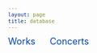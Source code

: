 ```yaml
---
layout: page
title: database
---
```


<style>
	body {font: 400 12px/1 -apple-system,BlinkMacSystemFont,"Segoe UI",Roboto,Helvetica,Arial,sans-serif,"Apple Color Emoji","Segoe UI Emoji","Segoe UI Symbol"}
	h1 { font-size: 40px; }
	th { text-align: left; }
	table.browse-works, table.browse-concerts { min-width: 1000px;}
	table.browse-works, table.browse-concerts { margin-left: auto; margin-right: auto; } /* center table */
	table.browse-works, table.browse-concerts { border-collapse: collapse; } /* don't put gaps between cells */
	table.browse-works th, table.browse-concerts th { background:skyblue; }
	table.browse-works td, table.browse-concerts td, table.browse th, table.browse-concerts th {padding-left: 2px; padding-top: 2px; padding: 2px}
	table.browse-works tr:hover, table.browse-concerts tr:hover { background:#ff000011; }
	a { text-decoration: none; }
	div.search-interface { margin-bottom: 30px; }
	.wrapper {margin-left: 10px;}
	table.browse-works td:nth-child(2) {min-width: 125px;}
	table.browse-works td:nth-child(4) {white-space: nowrap;}
	table.browse-works td:nth-child(5) {min-width: 100px}
	table.browse-works td:nth-child(6) {min-width: 150px;}
	table.browse-works td:nth-child(7) {min-width: 200px;}
	table.browse-concerts td:nth-child(1) {white-space: nowrap;}
	table.browse-concerts td:nth-child(2) {min-width: 250px;}
	table.browse-concerts td:nth-child(3) {min-width: 200px;}
	table.browse-concerts td:nth-child(4) {min-width: 200px;}
	table.browse-concerts td:nth-child(5) {min-width: 200px;}
	table.browse-concerts td:nth-child(6) {min-width: 200px;}
	select.source {max-width: 250px}
	span.sheet-button {
		font: 400 18px/1 -apple-system,BlinkMacSystemFont,"Segoe UI",Roboto,Helvetica,Arial,sans-serif,"Apple Color Emoji","Segoe UI Emoji","Segoe UI Symbol";
		color: #0645AD;
		display: inline-block;
		padding-bottom: 25px;
		padding-right: 25px;
	}
	span.sheet-button:hover {
 		text-decoration: underline;
 	}

</style>

<script>

//////////////////////////////
//
// Click manager for selecting which worksheet data to browse:
//

document.addEventListener("click", function (event) {
	let clickedElement = event.target;
	let targetButton = clickedElement.closest(".sheet-button");
	if (!targetButton) {
		return;
	}
	let name = targetButton.dataset.sheet;
	displaySheet(name);
});



//////////////////////////////
//
// displaySheet -- Select the browse interface for a specific worksheet.
//

function displaySheet(name) {
	let list = document.querySelectorAll(".sheet-display");
	for (let i=0; i<list.length; i++) {
		let sheet = list[i];
		let sheetName = sheet.dataset.sheet;
		sheet.style.display = (name == sheetName ? "block" : "none");
	}
}


</script>


<div id="sheet-select">
	<span class="sheet-button" data-sheet="works">Works</span>
	<span class="sheet-button" data-sheet="concerts">Concerts</span>
</div>

<div id="browse-interface">
	<div class="sheet-display" data-sheet="works">
		<div class="search-interface"></div>
		<div class="results-list"></div>
	</div>
	<div class="sheet-display" data-sheet="concerts">
		<div class="search-interface"></div>
		<div class="results-list"></div>
	</div>
</div>

<script>
// vim: ts=3:nowrap

let EMC = {};
EMC.results = {};  // elements for displaying search results by sheet name.
EMC.menus = {}; // elements for displaying search menus by sheet name.
EMC.activeResults = null;
EMC.index = {};    // header name mapping by sheet.
EMC.index.works = {};  // header names for works sheet.
EMC.index.concerts = {};  // header names for works concerts.
EMC.index.archives = {}; // header names for archives sheet.
EMC.index.bibliography = {}; // header names for bibliography sheet.
EMC.index.editions = {}; //header names for editions sheet
EMC.index.sources = {}; //header names for sources sheet
EMC.lookup = {};
EMC.METADATA = {};
EMC.METADATA.works = {% include metadata/works.json %};
EMC.METADATA.concerts = {% include metadata/concerts.json %};
EMC.METADATA.archives = {% include metadata/archives.json %};
EMC.METADATA.bibliography = {% include metadata/bibliography.json %};
EMC.METADATA.editions = {% include metadata/editions.json %};
EMC.METADATA.sources = {% include metadata/sources.json %};

EMC.index.works.name          = "Standardized Name of Work";
EMC.index.works.composer      = "Probable Composer";
EMC.index.works.voices        = "Voices";
EMC.index.works.composername  = "Composer Name as Listed in Program";
EMC.index.works.conflattr     = "Conflicting Attributions";
EMC.index.works.language	   = "Language";
EMC.index.works.language2	   = "Second Language";
EMC.index.works.monopoly	   = "Monophonic/Polyphonic";
EMC.index.works.sacrsec	      = "Sacred/Secular";
EMC.index.works.vocinstr	   = "Vocal/Instrumental";
EMC.index.works.genre   	   = "Genre";
EMC.index.works.source    	   = "Source of Work Listed in Program";
EMC.index.works.folios	      = "Folios/No.";
EMC.index.works.edition	      = "Edition of Work Listed in Program";
EMC.index.works.pages	      = "Nos./Page Numbers";
EMC.index.works.scanedition   = "Scan of Edition";
EMC.index.works.ProgID	      = "Program ID";
EMC.index.works.ProgDate	   = "Program Date";
EMC.index.works.ProgOrder	   = "Order in Program";
EMC.index.works.NotesWork	   = "Notes on Work";
EMC.index.works.ModernEd	   = "Modern Edition";
EMC.index.works.Repeatcon	   = "Repeat Concerts";
EMC.index.concerts.ID          = "ID";
EMC.index.concerts.year        = "Year";
EMC.index.concerts.month       = "Month";
EMC.index.concerts.day         = "Day";
EMC.index.concerts.date        = "Date";
EMC.index.concerts.ProgTitle   = "Program Title";
EMC.index.concerts.ensemble    = "Ensemble/Larger Org.";
EMC.index.concerts.loc         = "Location";
EMC.index.concerts.city        = "City";
EMC.index.concerts.state       = "State";
EMC.index.concerts.country     = "Country";
EMC.index.concerts.gmaps       = "Google Maps URL";
EMC.index.concerts.loccoord    = "Location Coordinates";
EMC.index.concerts.intro       = "Introduction";
EMC.index.concerts.direction   = "Direction";
EMC.index.concerts.performers  = "Performers";
EMC.index.concerts.archive     = "Archive (ARC)";
EMC.index.concerts.signature   = "Signature";
EMC.index.concerts.notes       = "Notes on Program";
EMC.index.concerts.literature  = "Literature";
EMC.index.concerts.image       = "Image";
EMC.index.concerts.imageperm   = "Image Permissions";
EMC.index.concerts.imagesource = "Image Source";
EMC.index.concerts.extimage    = "Externally Hosted Image";
EMC.index.archives.archID      = "Archive ID (ARC)";
EMC.index.archives.country     = "Country";
EMC.index.archives.name        = "Name";
EMC.index.archives.urlde       = "URL (DE)";
EMC.index.archives.urlen       = "URL (EN)";
EMC.index.archives.archloc     = "Archive Location";
EMC.index.bibliography.ID      = "ID";
EMC.index.bibliography.author  = "Author";
EMC.index.bibliography.article = "Name of Article";
EMC.index.bibliography.volname = "Name of Volume/Journal";
EMC.index.bibliography.editor  = "Editor";
EMC.index.bibliography.volnum  = "Volume";
EMC.index.bibliography.loc     = "Location";
EMC.index.bibliography.pub	   = "Publisher";
EMC.index.bibliography.pubyear = "Publication Year";
EMC.index.bibliography.pages   = "Pages";
EMC.index.bibliography.url     = "URL";
EMC.index.editions.ID          = "ID";
EMC.index.editions.compauthor  = "Composer/Author";
EMC.index.editions.article     = "Name of Article";
EMC.index.editions.volname     = "Name of Volume/Journal";
EMC.index.editions.editor      = "Editor";
EMC.index.editions.volnum      = "Volume";
EMC.index.editions.loc         = "Location";
EMC.index.editions.pub         = "Publisher";
EMC.index.editions.pubyear     = "Publication Year";
EMC.index.editions.pages       = "Pages";
EMC.index.sources.ID           = "ID";
EMC.index.sources.alias        = "Source Alias";
EMC.index.sources.DIAMM        = "DIAMM Source Link";
EMC.index.sources.RISM         = "RISM Source Link";

document.addEventListener("DOMContentLoaded", function () {
	buildLookupTables();
	buildSearchInterfaces(EMC.METADATA, "#browse-interface");
	displayBrowseTableWorks(EMC.METADATA.works);
	displayBrowseTableConcerts(EMC.METADATA.concerts);
});

//////////////////////////////
//
// buildLookupTables –- 
//

function buildLookupTables() {
	let metadata = EMC.METADATA;
	if (!metadata){
		console.warn("No METADATA!");
		return;
	}
	for (sheet in metadata) {
		if (sheet === "works"){
			continue;
		}
		buildLookupTable(sheet);
	}
}

//////////////////////////////
//
// buildLookupTable –-
//

function buildLookupTable(sheet) {
	let sheetArray = EMC.METADATA[sheet];
	if (!sheetArray && Array.isArray(sheetArray)){
		console.warn("No METADATA FOR", sheet);
		return;
	}
	EMC.lookup[sheet] = {};
	const lookup = EMC.lookup[sheet];
	for (let entry of sheetArray) {
		let id = entry.ID;
		if (!id){
			console.warn("NO ID FOR ENTRY");
			continue;
		}
		lookup[id] = entry;
	}
}

	

//////////////////////////////
//
// buildSearchInterfaces --
//

function buildSearchInterfaces(metadata, selector) {
	let element = document.querySelector(selector);
	if (!element) {
		console.error("ERROR: Cannot find", selector, "element");
		return;
	}
	let browsers = element.querySelectorAll("div.sheet-display");
	for (let i=0; i<browsers.length; i++) {
		let sheetName = browsers[i].dataset.sheet;
		let browseElement = browsers[i].querySelector("div.search-interface");
		if (!browseElement) {
			console.error("ERROR: No browseElement for", sheetName);
			return;
		}
		EMC.menus[sheetName] = browseElement;
		let tableElement = browsers[i].querySelector("div.results-list");
		if (!tableElement) {
			console.error("ERROR: No search results list element for", sheetName);
			return;
		}
		EMC.results[sheetName] = tableElement;
		if (sheetName === "works") {
			buildSearchInterfaceWorks(metadata.works, browseElement);
		} else if (sheetName === "concerts") {
			buildSearchInterfaceConcerts(metadata.concerts, browseElement);
		}
	}
}


//////////////////////////////
//
// buildSearchInterfaceWorks --
//

function buildSearchInterfaceWorks(data, browseElement) {
	if (!browseElement) {
		console.error("ERROR: Cannot find search interface element", browseElement);
		return;
	}
	let output = "";
	output += buildComposerSelect(data);
	output += buildVoiceSelect(data);
	output += buildGenreSelect(data);
	output += buildLanguageSelect(data);
	output += buildMonoPolySelect(data);
	output += buildSacredSecularSelect(data);
	output += buildVocInstrSelect(data);
	output += buildSourceSelect(data);
	browseElement.innerHTML = output;
}


//////////////////////////////
//
// buildSearchInterfaceConcerts --
//

function buildSearchInterfaceConcerts(data, browseElement) {
	if (!browseElement) {
		console.error("ERROR: Cannot find search interface element", browseElement);
		return;
	}
	let output = "";
	output += buildCountrySelect(data);
	output += buildYearSelect(data);
	output += buildProgramSourceSelect(data);
	browseElement.innerHTML = output;
}


//////////////////////////////
//
// displayBrowseTableWorks --
//

function displayBrowseTableWorks(data) {
	let element = EMC.results.works;
	if (!element) {
		console.warn("Cannot find search results element for works");
		return;
	}

	let headings = [EMC.index.works.name, EMC.index.works.composer,
	EMC.index.works.voices, EMC.index.works.ProgDate,
	EMC.index.works.genre, EMC.index.works.source,
	EMC.index.works.edition, EMC.index.works.ModernEd];

	let contents = "";
	contents += "<table class='browse-works'>\n";
	contents += "<thead>\n";
	contents += makeTableHeader(headings);
	contents += "</thead>\n";
	contents += "<tbody>\n";
	contents += makeTableBody(headings, data);
	contents += "</tbody>\n";
	contents += "</table>\n";
	element.innerHTML = contents;
}

//////////////////////////////
//
// displayBrowseTableConcerts --
//

function displayBrowseTableConcerts(data) {
	let element = EMC.results.concerts;
	if (!element) {
		console.warn("Cannot find search results element for works");
		return;
	}

	let headings = [EMC.index.concerts.date, EMC.index.concerts.ProgTitle, EMC.index.concerts.ensemble, EMC.index.concerts.loc, EMC.index.concerts.direction, EMC.index.concerts.archive];

	let contents = "";
	contents += "<table class='browse-concerts'>\n";
	contents += "<thead>\n";
	contents += makeTableHeader(headings);
	contents += "</thead>\n";
	contents += "<tbody>\n";
	contents += makeTableBody(headings, data);
	contents += "</tbody>\n";
	contents += "</table>\n";
	element.innerHTML = contents;
}

//////////////////////////////
//
// makeTableHeader -- Generate HTML content for browse table header.
//

function makeTableHeader(headings) {
	let output = "";
	let archivename = "Program Source";
	for (let i=0; i<headings.length; i++ ) {
		output += "<th>";
		if (headings[i] == EMC.index.concerts.archive){
			output += archivename;
		} else {
			output += headings[i];
		}
		output += "</th>";
	}
	return output;
}



//////////////////////////////
//
// makeTableBody -- Generate HTML content for browse table's body.
//

function makeTableBody(headings, data) {
	let output = "";
	for (let i=0; i<data.length; i++) {
		let entry = data[i];
		output += "<tr>";
		for (let i=0; i<headings.length; i++) {
			let value = "";
			if (typeof entry[headings[i]] !== "undefined") {
				value = entry[headings[i]];
			}
			output += "<td>";

			if (headings[i] == EMC.index.works.edition) {
				let pagenumbers = entry["Nos./Page Numbers"];
				let editionurl = entry["Scan of Edition"];
				if (value){
					if (value.match(";")){
						value = value.trim().split(/\s*;\s*/);
						pagenumbers = pagenumbers.trim().split(/\s*;\s*/);
						editionurl = editionurl.trim().split(/\s*;\s*/);
					} else {
						value = [ value ];
						pagenumbers = [ pagenumbers ];
						editionurl = [ editionurl ];
					}
					for (let i=0; i<value.length; i++){
						//dealing with editions found in bibliography items
						let pagesentry = pagenumbers[i];
						let url =  editionurl[i];
						let valueshort = value[i].substring(0,3);
						if (valueshort == "BIB"){
							let bentry = EMC.lookup.bibliography[value[i]];
							if (bentry) {
								let bauthor = bentry[EMC.index.bibliography.author];
								let barticle = bentry[EMC.index.bibliography.article];
								let bvolume = bentry[EMC.index.bibliography.volname];
								let bedit = bentry[EMC.index.bibliography.editor];
								let bvolnum = bentry[EMC.index.bibliography.volnum];
								let bpub = bentry[EMC.index.bibliography.pub];
								let bloc = bentry[EMC.index.bibliography.loc];
								let bpubyear = bentry[EMC.index.bibliography.pubyear];
								let bpages = bentry[EMC.index.bibliography.pages];
								let bibfull = "";
								let biburl = "";
								if (bauthor) {
									bibfull += `${bauthor}, `;
								}
								if (barticle) {
									bibfull += `"${barticle}," `;
								}
								if (bvolume) {
									bibfull += `<i>${bvolume}</i> `;
								}
								if (bedit) {
									bibfull += `, ed. ${bedit}`;
								}
								if (bvolnum) {
									bibfull += `${bvolnum} `;
								}
								if (bloc) {
									bibfull += ` (${bloc}: `;
								}
								if (bpub) {
									bibfull += `${bpub}, `;
								}
								if (bloc && bpub && bpubyear || bloc && bpubyear) {
									bibfull += `${bpubyear})`;
								}
								else if (bpubyear) {
									bibfull += ` (${bpubyear})`;
								}
								if (bpages) {
									bibfull += `, ${bpages}`;
								}
								if (pagesentry) {
									bibfull += `, at ${pagesentry}`;
								}
								if (url && bpubyear < "1928"){
									output += `<a target="_blank" href="${url}">${bibfull}</a>`;
								} else {
									output += `${bibfull}`;
								}
							}
						}
						else {
							let eentry = EMC.lookup.editions[value[i]];
							if (eentry){
								let ecompauthor = eentry[EMC.index.editions.compauthor];
								let earticle = eentry[EMC.index.editions.article];
								let evolume = eentry[EMC.index.editions.volname];
								let evolnum = eentry[EMC.index.editions.volnum];
								let eloc = eentry[EMC.index.editions.loc];
								let eedit = eentry[EMC.index.editions.editor];
								let epub = eentry[EMC.index.editions.pub];
								let epubyear = eentry[EMC.index.editions.pubyear];
								let epages = eentry[EMC.index.editions.pages];
								let editionfull = "";
								if (ecompauthor) {
									editionfull += `${ecompauthor}, `;
								}
								if (earticle) {
									editionfull += `"${earticle}," `;
								}
								if (evolume) {
									editionfull += `<i>${evolume}</i>`;
								}
								if (evolnum) {
									editionfull += ` ${evolnum}`;
								}
								if (eedit) {
									editionfull += `, ed. ${eedit}`;
								}
								if (eloc) {
									editionfull += ` (${eloc}: `;
								}
								if (epub) {
									editionfull += `${epub}, `;
								}
								if (eloc && epub && epubyear || eloc && epubyear) {
									editionfull += `${epubyear})`;
								}
								else if (epubyear) {
									editionfull += ` (${epubyear})`;
								}
								if (epages) {
									editionfull += `, ${epages}`;
								}
								if (pagesentry) {
									editionfull += `, at ${pagesentry}`;
								}
								if (url && epubyear < "1928"){
									output += `<a target="_blank" href="${url}">${editionfull}</a>`;
								} else {
									output += `${editionfull}`;
								}
								
							}
						}
						if (i < value.length - 1){
							output += "; ";
						} else {
							output += ".";
						}
					}	
				}
			} 
			else if (headings[i] == EMC.index.works.source) {
				let pagenumbers = entry["Folios/No."];
				let surl = "";
				if (value.match(";")){
					value = value.trim().split(/\s*;\s*/);
					pagenumbers = pagenumbers.trim().split(/\s*;\s*/);
				} else {
					value = [ value ];
					pagenumbers = [ pagenumbers ];
				} for (let i=0; i<value.length; i++){
					let sentry = EMC.lookup.sources[value[i]];
					let pagesentry = pagenumbers[i];
					if (sentry){
						let ID = sentry[EMC.index.sources.ID];
						let DIAMM = sentry[EMC.index.sources.DIAMM];
						let RISM = sentry[EMC.index.sources.RISM];
						if (DIAMM) {
							output += `<a target="_blank" href="${DIAMM}">${ID}</a>`;
						} 
						else if (RISM) {
							output += `<a target="_blank" href="${RISM}">${ID}</a>`;
						} 
						else {
							output += ID;
						}
						if (pagesentry) {
							output += `, ${pagesentry}`;
						}
						if (i < value.length - 1){
							output += "; ";
						} else {
							output += ".";
						}
					}
				}
			} 
			else if (headings[i] == EMC.index.concerts.ProgTitle) {
				let ProgTitle = value;
				let imageperm = entry["Image Permissions"];
				let imagesource = entry["Image Source"];
				let imagesourcename = "";
				if (imagesource) {
					let imagesourceID = EMC.lookup.archives[imagesource];
					imagesourcename = imagesourceID[EMC.index.archives.name];
				}
				let ProgUrl = getProgUrl(entry);
				if (imageperm == "yes"){
					output += `<br><br>${ProgTitle} <br><br>[<a target="_blank" href="${ProgUrl}">Image courtesy of ${imagesourcename}</a>]<br><br>`;
				}
				else {
					output += ProgTitle;
				}
			} 
			else if (headings[i] == EMC.index.concerts.loc) {
				let loccombined = getLocation(entry);
				let locmaps = getLocationGoogleMaps(entry);
 				output += `<a target="_blank" href="${locmaps}">${loccombined}</a>`;
			} 
			else if (headings[i] == EMC.index.concerts.direction){
				let directioncleaned = getCleanedDirection(entry);
				output += directioncleaned;
			} 
			else if (headings[i] == EMC.index.concerts.archive) {
				if (value){
					let valueshort = value.substring(0,3);
					let signature = entry["Signature"];
					if (value.match(";")){
						value = value.trim().split(/\s*;\s*/);
						signature = signature.trim().split(/\s*;\s*/);
					} else {
						value = [ value ];
						signature = [ signature ];
					}
					if (valueshort == "ARC") {
						for (let i=0; i<value.length; i++){
							let aentry = EMC.lookup.archives[value[i]];
							let archsig = signature[i];
							let name = aentry[EMC.index.archives.name];
							output += `${name}, ${archsig}`;
							if (i < value.length - 1){
								output += "; ";
							}
						}
					} else if (valueshort == "BIB"){
						for (let i=0; i<value.length; i++){
							let bentry = EMC.lookup.bibliography[value];
							if (bentry) {
								let bauthor = bentry[EMC.index.bibliography.author];
								let barticle = bentry[EMC.index.bibliography.article];
								let bvolume = bentry[EMC.index.bibliography.volname];
								let bedit = bentry[EMC.index.bibliography.editor];
								let bvolnum = bentry[EMC.index.bibliography.volnum];
								let bpub = bentry[EMC.index.bibliography.pub];
								let bloc = bentry[EMC.index.bibliography.loc];
								let bpubyear = bentry[EMC.index.bibliography.pubyear];
								let bpages = bentry[EMC.index.bibliography.pages];
								let bibfull = "";
								let biburl = "";
								if (bauthor) {
									bibfull += `${bauthor}, `;
								}
								if (barticle) {
									bibfull += `"${barticle}," `;
								}
								if (bvolume) {
									bibfull += `<i>${bvolume}</i> `;
								}
								if (bedit) {
									bibfull += `, ed. ${bedit}`;
								}
								if (bvolnum) {
									bibfull += `${bvolnum} `;
								}
								if (bloc) {
									bibfull += ` (${bloc}: `;
								}
								if (bpub) {
									bibfull += `${bpub}, `;
								}
								if (bloc && bpub && bpubyear || bloc && bpubyear) {
									bibfull += `${bpubyear})`;
								}
								else if (bpubyear) {
									bibfull += ` (${bpubyear})`;
								}
								if (bpages) {
									bibfull += `, ${bpages}`;
								}
								if (biburl && bpubyear < "1928"){
									output += `<a target="_blank" href="${biburl}">${bibfull}.</a>`;
								} else {
									output += `${bibfull}.`;
								}
							}
						}
					} 
				}
			} 
			else {
				output += value;
			}
			output += "</td>";
		}
		output += "</tr>\n";
	}
	return output;
}



//////////////////////////////
//
// buildComposerSelect --
//

function buildComposerSelect(data) {
	let counter = {};
	let sum = data.length;
	for (let i=0; i<sum; i++) {
		let entry = data[i];
		let composer = entry[EMC.index.works.composer];
		if (!composer) {
			//console.error("WARNING: ", entry, " DOES NOT HAVE A COMPOSER");
			continue;
		}
		counter[composer] = (counter[composer] === undefined) ? 1 : counter[composer] + 1;
	}

	let clist = Object.keys(counter).sort();
	clist.sort((a, b) => a.toLowerCase().localeCompare(b.toLowerCase()));
	let composerCount = clist.length;
	let output = "<select class='composer' onchange='doSearchWorks()'>\n";
	output += `<option value="">Any composers [${composerCount}]</option>`;
	for (let i=0; i<clist.length; i++) {
		let name = clist[i];
		let count = counter[clist[i]];
		output += `<option value="${name}">${name} (${count})</option>`;
	}
	output += "</select>\n";
	return output;
}


//////////////////////////////
//
// buildGenreSelect -- generate menu for genres, sort by count
//

function buildGenreSelect(data) {
	let genres = {};
	for (let entry of EMC.METADATA.works) {
		let genre = entry.Genre;
		if (typeof genres[genre] !== "undefined") {
			genres[genre]++;
		} else {
			genres[genre] = 1;
		}
	}

	let keys = Object.getOwnPropertyNames(genres);
	keys.sort((a, b) => {
		if (genres[a] == genres[b]) {
			// sort cases alphabetically by genre if the have the same count:
			return a.localeCompare(b);
		} else {
			return genres[b] - genres[a];
		}
	});
	let genreCount = keys.length;

	let output = "<select class='genre' onchange='doSearchWorks()'>\n";
	output += `<option value=''>Any genre [${genreCount}]</options>`;
	for (let genre of keys) {
		if (genre !== "undefined") {
			output += `<option value="${genre}">${genre} (${genres[genre]})</option>`;
		}
	}
	output += "</select>";
	return output;
}

//////////////////////////////
//
// getSignature -- Generate the archival signature.
//

function getSignature(entry) {
	let signature = "";
	if (typeof entry["Signature"] !== "undefined") {
		signature = entry["Signature"];
		return signature;
	}
	return "";
}

//////////////////////////////
//
// buildLanguageSelect --
//

function buildLanguageSelect(data) {
	let counter = {};
	let sum = data.length;
	for (let i=0; i<sum; i++) {
		let entry = data[i];
		let language = entry[EMC.index.works.language];
		if (!language) {
			//console.error("WARNING: ", entry, " DOES NOT HAVE A LANGUAGE");
			continue;
		}
		counter[language] = (counter[language] === undefined) ? 1 : counter[language] + 1;
	}

	let llist = Object.keys(counter).sort();
	let languageCount = llist.length;
	let output = "<select class='language' onchange='doSearchWorks()'>\n";
	output += `<option value="">Any language [${languageCount}]</option>`;
	for (let i=0; i<llist.length; i++) {
		let name = llist[i];
		let count = counter[llist[i]];
		output += `<option value="${name}">${name} (${count})</option>`;
	}
	output += "</select>\n";
	return output;
}


//////////////////////////////
//
// buildMonoPolySelect --
//

function buildMonoPolySelect(data) {
	let counter = {};
	let sum = data.length;
	for (let i=0; i<sum; i++) {
		let entry = data[i];
		let monopoly = entry[EMC.index.works.monopoly];
		if (!monopoly) {
			//console.error("WARNING: ", entry, " DOES NOT HAVE A MONOPHONIC/POLYPHONIC DESIGNATION");
			continue;
		}
		counter[monopoly] = (counter[monopoly] === undefined) ? 1 : counter[monopoly] + 1;
	}

	let mlist = Object.keys(counter).sort();
	let monopolyCount = mlist.length;
	let output = "<select class='monopoly' onchange='doSearchWorks()'>\n";
	output += `<option value="">monophonic/polyphonic [${monopolyCount}]</option>`;
	for (let i=0; i<mlist.length; i++) {
		let name = mlist[i];
		let count = counter[mlist[i]];
		output += `<option value="${name}">${name} (${count})</option>`;
	}
	output += "</select>\n";
	return output;
}


//////////////////////////////
//
// buildSacredSecularSelect --
//

function buildSacredSecularSelect(data) {
	let counter = {};
	let sum = data.length;
	for (let i=0; i<sum; i++) {
		let entry = data[i];
		let sacredsecular = entry[EMC.index.works.sacrsec];
		if (!sacredsecular) {
			//console.error("WARNING: ", entry, " DOES NOT HAVE A SACRED/SECULAR DESIGNATION");
			continue;
		}
		counter[sacredsecular] = (counter[sacredsecular] === undefined) ? 1 : counter[sacredsecular] + 1;
	}

	let slist = Object.keys(counter).sort();
	let sacredsecularCount = slist.length;
	let output = "<select class='sacredsecular' onchange='doSearchWorks()'>\n";
	output += `<option value="">sacred/secular [${sacredsecularCount}]</option>`;
	for (let i=0; i<slist.length; i++) {
		let name = slist[i];
		let count = counter[slist[i]];
		output += `<option value="${name}">${name} (${count})</option>`;
	}
	output += "</select>\n";
	return output;
}


//////////////////////////////
//
// buildVocInstrSelect --
//

function buildVocInstrSelect(data) {
	let counter = {};
	let sum = data.length;
	for (let i=0; i<sum; i++) {
		let entry = data[i];
		let vocinstr = entry[EMC.index.works.vocinstr];
		if (!vocinstr) {
			//console.error("WARNING: ", entry, " DOES NOT HAVE A VOCAL/INSTRUMENTAL DESIGNATION");
			continue;
		}
		counter[vocinstr] = (counter[vocinstr] === undefined) ? 1 : counter[vocinstr] + 1;
	}

	let vilist = Object.keys(counter).sort();
	let vocinstrCount = vilist.length;
	let output = "<select class='vocinstr' onchange='doSearchWorks()'>\n";
	output += `<option value="">vocal/instrumental [${vocinstrCount}]</option>`;
	for (let i=0; i<vilist.length; i++) {
		let name = vilist[i];
		let count = counter[vilist[i]];
		output += `<option value="${name}">${name} (${count})</option>`;
	}
	output += "</select>\n";
	return output;
}

//////////////////////////////
//
// buildSourceSelect --
//

function buildSourceSelect(data) {
	let counter = {};
	let sum = data.length;
	for (let i=0; i<sum; i++) {
		let entry = data[i];
		let source = entry[EMC.index.works.source];
		if (!source) {
			//console.error("WARNING: ", entry, " DOES NOT HAVE A SOURCE");
			continue;
		}
		counter[source] = (counter[source] === undefined) ? 1 : counter[source] + 1;
	}

	let solist = Object.keys(counter).sort();
	let sourceCount = solist.length;
	let output = "<select class='source' onchange='doSearchWorks()'>\n";
	output += `<option value="">Any source [${sourceCount}]</option>`;
	for (let i=0; i<solist.length; i++) {
		let name = solist[i];
		let count = counter[solist[i]];
		output += `<option value="${name}">${name} (${count})</option>`;
	}
	output += "</select>\n";
	return output;
}

//////////////////////////////
//
// buildVoiceSelect --
//

function buildVoiceSelect(data) {
	let counter = {};
	let fileCount = data.length;
	for (let i=0; i<fileCount; i++) {
		let entry = data[i];
		let voice = entry[EMC.index.works.voices];
		if (!voice) {
			//console.error("WARNING: ", entry, " DOES NOT HAVE A VOICE COUNT");
			continue;
		}
		counter[voice] = (counter[voice] === undefined) ? 1 : counter[voice] + 1;
	}

	let vlist = Object.keys(counter).sort();
	vlist.sort((a, b) => (a - b));
	let output = "<select class='voice' onchange='doSearchWorks()'>\n";
	output += `<option value="">Any voice count</option>`;
	for (let i=0; i<vlist.length; i++) {
		let vcount = vlist[i];
		output += `<option value="${vcount}">${vcount}</option>`;
	}
	output += "</select>\n";
	return output;
}

//////////////////////////////
//
// getProgUrl -- Generate a source link based on "Scan of Edition".
//

function getProgUrl(entry) {
	let ProgUrl = "";
	if (typeof entry["Image"] !== "undefined") {
		ProgUrl = entry["Image"];
		return ProgUrl;
	}
	return "";
	console.warn("ProgUrl", ProgUrl);
}

//////////////////////////////
//
// getLocation -- Generate Location + City + Country
//

function getLocation(entry) {
	let location = "";
	let city = "";
	let country = "";
	if (typeof entry["Location"] !== "undefined") {
		location = entry["Location"];
	}
	if (typeof entry["City"] !== "undefined") {
		city = entry["City"];
	}
	if (typeof entry["Country"] !== "undefined") {
		country = entry["Country"];
	}
	if (!location.match(/^\s*$/) && !city.match(/^\s*$/) && !country.match (/^\s*$/)) {
		return `${location}, ${city}, ${country}`;
	} else if (!location.match(/^\s*$/) && !country.match (/^\s*$/)){
		return `${location}, ${country}`;
	}
	if (location.match(/^\s*$/)) {
		return "";
	} else {
		return location;
	}
}

//////////////////////////////
//
// getLocationGoogleMaps -- Generate a source link based on "Scan of Edition".
//

function getLocationGoogleMaps(entry) {
	let locmapsurl = "";
	if (typeof entry["Google Maps URL"] !== "undefined") {
		locmapsurl = entry["Google Maps URL"];
		return locmapsurl;
	}
	return "";
}

//////////////////////////////
//
// getCleanedDirection -- Remove {}.
//

function getCleanedDirection(entry) {
	let cleandirection = "";
	if (typeof entry["Direction"] !== "undefined") {
		cleandirection = entry["Direction"].replace(/{/g, '');
		cleandirection = cleandirection.replace(/}/g, '');
		return cleandirection;
	}
	return "";
}

//////////////////////////////
//
// buildCountrySelect --
//

function buildCountrySelect(data) {
	let counter = {};
	let sum = data.length;
	for (let i=0; i<sum; i++) {
		let entry = data[i];
		let country = entry[EMC.index.concerts.country];
		if (!country) {
			//console.error("WARNING: ", entry, " DOES NOT HAVE A COUNTRY DESIGNATION");
			continue;
		}
		counter[country] = (counter[country] === undefined) ? 1 : counter[country] + 1;
	}

	let clist = Object.keys(counter).sort();
	let country = clist.length;
	let output = "<select class='country' onchange='doSearchConcerts()'>\n";
	output += `<option value="">Country [${country}]</option>`;
	for (let i=0; i<clist.length; i++) {
		let name = clist[i];
		let count = counter[clist[i]];
		output += `<option value="${name}">${name} (${count})</option>`;
	}
	output += "</select>\n";
	return output;
}


//////////////////////////////
//
// buildYearSelect --
//

function buildYearSelect(data) {
	let counter = {};
	let sum = data.length;
	for (let i=0; i<sum; i++) {
		let entry = data[i];
		let year = entry[EMC.index.concerts.year];
		if (!year) {
			//console.error("WARNING: ", entry, " DOES NOT HAVE A YEAR DESIGNATION");
			continue;
		}
		counter[year] = (counter[year] === undefined) ? 1 : counter[year] + 1;
	}

	let ylist = Object.keys(counter).sort();
	let year = ylist.length;
	let output = "<select class='year' onchange='doSearchConcerts()'>\n";
	output += `<option value="">Year [${year}]</option>`;
	for (let i=0; i<ylist.length; i++) {
		let name = ylist[i];
		let count = counter[ylist[i]];
		output += `<option value="${name}">${name} (${count})</option>`;
	}
	output += "</select>\n";
	return output;
}


//////////////////////////////
//
// buildProgramSourceSelect --
//

function buildProgramSourceSelect(data) {
	let counter = {};
	let sum = data.length;
	for (let i=0; i<sum; i++) {
		let entry = data[i];
		let programsource = entry[EMC.index.concerts.archive];
		if (!programsource) {
			//console.error("WARNING: ", entry, " DOES NOT HAVE AN PROGRAM SOURCE DESIGNATION");
			continue;
		}
		counter[programsource] = (counter[programsource] === undefined) ? 1 : counter[programsource] + 1;
	}

	let pslist = Object.keys(counter).sort();
	let programsource = pslist.length;
	let output = "<select class='programsource' onchange='doSearchConcerts()'>\n";
	output += `<option value="">Source of Program [${programsource}]</option>`;
	for (let i=0; i<pslist.length; i++) {	
		let archid = pslist[i];
		let aentry = EMC.lookup.archives[pslist[i]];
		if (aentry){
			let archive = aentry[EMC.index.archives.name];
			let count = counter[pslist[i]];
			output += `<option value="${archid}">${archive} (${count})</option>`;
		}
	}
	output += "</select>\n";
	return output;
}


//////////////////////////////
//
// doSearchConcerts --
//

function doSearchConcerts(data) {
	if (!data) {
		data = EMC.METADATA.concerts;
	}
	console.error("input data for doSearchWorks", data);

	let searchInterface = EMC.menus.concerts;
	console.warn("print search interface", searchInterface);
	if (!searchInterface) {
		console.log("Problem finding search interface for concerts");
		return;
	}

	let countryField = searchInterface.querySelector("select.country");
	if (!countryField) {
		console.log("Problem finding country field in search interface");
		return;
	}
	let countryQuery = countryField.value;

	let yearField = searchInterface.querySelector("select.year");
	if (!yearField) {
		console.log("Problem finding year field in search interface");
		return;
	}
	let yearQuery = yearField.value;

	let programsourceField = searchInterface.querySelector("select.programsource");
	if (!programsourceField) {
		console.log("Problem finding country field in search interface");
		return;
	}
	let programsourceQuery = programsourceField.value;

	if (countryQuery !== "") {
		let tempdata = [];
		for (let i=0; i<data.length; i++) {
			let entry = data[i];
			let country = entry[EMC.index.concerts.country];
			if (country == countryQuery) {
				tempdata.push(entry);
			}
		}
		data = tempdata;
	}

	if (yearQuery !== "") {
		let tempdata = [];
		for (let i=0; i<data.length; i++) {
			let entry = data[i];
			let year = entry[EMC.index.concerts.year];
			if (year == yearQuery) {
				tempdata.push(entry);
			}
		}
		data = tempdata;
	}

	if (programsourceQuery !== "") {
		let tempdata = [];
		for (let i=0; i<data.length; i++) {
			let entry = data[i];
			let programsource = entry[EMC.index.concerts.archive];
			if (programsource == programsourceQuery) {
				tempdata.push(entry);
			}
		}
		data = tempdata;
	}

	displayBrowseTableConcerts(data);

}


//////////////////////////////
//
// doSearchWorks --
//

function doSearchWorks(data) {
	if (!data) {
		data = EMC.METADATA.works;
	}
	console.error("input data for doSearchWorks", data);


	let searchInterface = EMC.menus.works;
	console.warn("print search interface", searchInterface);
	if (!searchInterface) {
		console.log("Problem finding search interface for works");
		return;
	}

	let composerField = searchInterface.querySelector("select.composer");
	console.warn("print composerField", composerField);
	if (!composerField) {
		console.log("Problem finding composer field in search interface");
		return;
	}
	let composerQuery = composerField.value;

	let voiceField = searchInterface.querySelector("select.voice");
	if (!voiceField) {
		console.log("Problem finding voice-count field in search interface");
		return;
	}
	let voiceQuery = voiceField.value;

	let genreField = searchInterface.querySelector("select.genre");
	if (!genreField) {
		console.log("Problem finding genre field in search interface");
		return;
	}
	let genreQuery = genreField.value;

	let languageField = searchInterface.querySelector("select.language");
	if (!languageField) {
		console.log("Problem finding language field in search interface");
		return;
	}
	let languageQuery = languageField.value;

	let monopolyField = searchInterface.querySelector("select.monopoly");
	if (!monopolyField) {
		console.log("Problem finding monophonic/polyphonic field in search interface");
		return;
	}
	let monopolyQuery = monopolyField.value;

	let sacredsecularField = searchInterface.querySelector("select.sacredsecular");
	if (!sacredsecularField) {
		console.log("Problem finding sacred/secular field in search interface");
		return;
	}
	let sacredsecularQuery = sacredsecularField.value;

	let sourceField = searchInterface.querySelector("select.source");
	if (!sourceField) {
		console.log("Problem finding source field in search interface");
		return;
	}
	let sourceQuery = sourceField.value;

	let vocinstrField = searchInterface.querySelector("select.vocinstr");
	if (!vocinstrField) {
		console.log("Problem finding sacred/secular field in search interface");
		return;
	}
	let vocinstrQuery = vocinstrField.value;

	if (composerQuery) {
		let tempdata = [];
		for (let i=0; i<data.length; i++) {
			let entry = data[i];
			let composer = entry[EMC.index.works.composer];
			if (composer === composerQuery) {
				tempdata.push(entry);
			}
		}
		data = tempdata;
	}

	if (voiceQuery !== "") {
		let tempdata = [];
		for (let i=0; i<data.length; i++) {
			let entry = data[i];
			let voice = entry[EMC.index.works.voices];
			if (voice == voiceQuery) {
				tempdata.push(entry);
			}
		}
		data = tempdata;
	}

	if (genreQuery !== "") {
		let tempdata = [];
		for (let i=0; i<data.length; i++) {
			let entry = data[i];
			let genre = entry[EMC.index.works.genre];
			if (genre == genreQuery) {
				tempdata.push(entry);
			}
		}
		data = tempdata;
	}

	if (languageQuery !== "") {
		let tempdata = [];
		for (let i=0; i<data.length; i++) {
			let entry = data[i];
			let language = entry[EMC.index.works.language];
			if (language == languageQuery) {
				tempdata.push(entry);
			}
		}
		data = tempdata;
	}


	if (monopolyQuery !== "") {
		let tempdata = [];
		for (let i=0; i<data.length; i++) {
			let entry = data[i];
			let monopoly = entry[EMC.index.works.monopoly];
			if (monopoly == monopolyQuery) {
				tempdata.push(entry);
			}
		}
		data = tempdata;
	}

	if (sacredsecularQuery !== "") {
		let tempdata = [];
		for (let i=0; i<data.length; i++) {
			let entry = data[i];
			let sacredsecular = entry[EMC.index.works.sacrsec];
			if (sacredsecular == sacredsecularQuery) {
				tempdata.push(entry);
			}
		}
		data = tempdata;
	}

	if (sourceQuery !== "") {
		let tempdata = [];
		for (let i=0; i<data.length; i++) {
			let entry = data[i];
			let source = entry[EMC.index.works.source];
			if (source == sourceQuery) {
				tempdata.push(entry);
			}
		}
		data = tempdata;
	}

	if (vocinstrQuery !== "") {
		let tempdata = [];
		for (let i=0; i<data.length; i++) {
			let entry = data[i];
			let vocinstr = entry[EMC.index.works.vocinstr];
			if (vocinstr == vocinstrQuery) {
				tempdata.push(entry);
			}
		}
		data = tempdata;
	}

	displayBrowseTableWorks(data);
}

</script>
